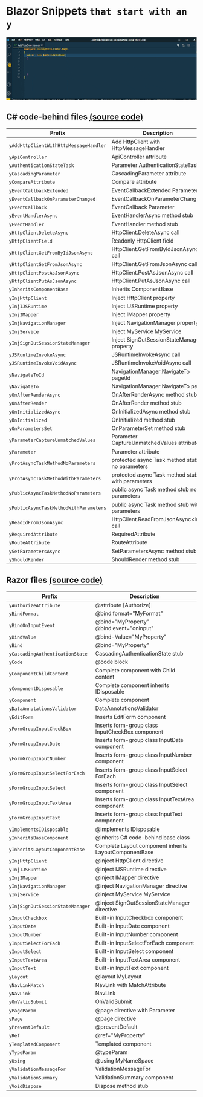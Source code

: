 # Blazor Snippets `that start with an y`

![Blazory in Action!](images/blazory_csharp.gif "Blazory - Blazor snippets that start with an 'y' - in Action!")

## C# code-behind files [(source code)](https://github.com/bartvanhoey/Blazory/blob/master/snippets/blazory_csharp.json)

| Prefix                                 | Description                                      |
| -------------------------------------- | ------------------------------------------------ |
| `yAddHttpClientWithHttpMessageHandler` | Add HttpClient with HttpMessageHandler           |
| `yApiController`                       | ApiController attribute                          |
| `yAuthenticationStateTask`             | Parameter AuthenticationStateTask                |
| `yCascadingParameter`                  | CascadingParameter attribute                     |
| `yCompareAttribute`                    | Compare attribute                                |
| `yEventCallbackExtended`               | EventCallbackExtended Parameter                  |
| `yEventCallbackOnParameterChanged`     | EventCallbackOnParameterChanged                  |
| `yEventCallback`                       | EventCallback Parameter                          |
| `yEventHandlerAsync`                   | EventHandlerAsync method stub                    |
| `yEventHandler`                        | EventHandler method stub                         |
| `yHttpClientDeleteAsync`               | HttpClient.DeleteAsync call                      |
| `yHttpClientField`                     | Readonly HttpClient field                        |
| `yHttpClientGetFromByIdJsonAsync`      | HttpClient.GetFromByIdJsonAsync call             |
| `yHttpClientGetFromJsonAsync`          | HttpClient.GetFromJsonAsync call                 |
| `yHttpClientPostAsJsonAsync`           | HttpClient.PostAsJsonAsync call                  |
| `yHttpClientPutAsJsonAsync`            | HttpClient.PutAsJsonAsync call                   |
| `yInheritsComponentBase`               | Inherits ComponentBase                           |
| `yInjHttpClient`                       | Inject HttpClient property                       |
| `yInjIJSRuntime`                       | Inject IJSRuntime property                       |
| `yInjIMapper`                          | Inject IMapper property                          |
| `yInjNavigationManager`                | Inject NavigationManager property                |
| `yInjService`                          | Inject MyService MyService                       |
| `yInjSignOutSessionStateManager`       | Inject SignOutSessionStateManager property       |
| `yJSRuntimeInvokeAsync`                | JSRuntimeInvokeAsync call                        |
| `yJSRuntimeInvokeVoidAsync`            | JSRuntimeInvokeVoidAsync call                    |
| `yNavigateToId`                        | NavigationManager.NavigateTo page\Id             |
| `yNavigateTo`                          | NavigationManager.NavigateTo page                |
| `yOnAfterRenderAsync`                  | OnAfterRenderAsync method stub                   |
| `yOnAfterRender`                       | OnAfterRender method stub                        |
| `yOnInitializedAsync`                  | OnInitializedAsync method stub                   |
| `yOnInitialized`                       | OnInitialized method stub                        |
| `yOnParametersSet`                     | OnParameterSet method stub                       |
| `yParameterCaptureUnmatchedValues`     | Parameter CaptureUnmatchedValues attribute       |
| `yParameter`                           | Parameter attribute                              |
| `yProtAsyncTaskMethodNoParameters`     | protected async Task method stub no parameters   |
| `yProtAsyncTaskMethodWithParameters`   | protected async Task method stub with parameters |
| `yPublicAsyncTaskMethodNoParameters`   | public async Task method stub no parameters      |
| `yPublicAsyncTaskMethodWithParameters` | public async Task method stub with parameters    |
| `yReadIdFromJsonAsync`                 | HttpClient.ReadFromJsonAsync\<int> call          |
| `yRequiredAttribute`                   | RequiredAttribute                                |
| `yRouteAttribute`                      | RouteAttribute                                   |
| `ySetParametersAsync`                  | SetParametersAsync method stub                   |
| `yShouldRender`                        | ShouldRender method stub                         |

## Razor files [(source code)](https://github.com/bartvanhoey/Blazory/blob/master/snippets/blazory_razor.json)

| Prefix                           | Description                                            |
| -------------------------------- | ------------------------------------------------------ |
| `yAuthorizeAttribute`            | @attribute [Authorize]                                 |
| `yBindFormat`                    | @bind:format="MyFormat"                                |
| `yBindOnInputEvent`              | @bind="MyProperty" @bind:event="oninput"               |
| `yBindValue`                     | @bind-Value="MyProperty"                               |
| `yBind`                          | @bind="MyProperty"                                     |
| `yCascadingAuthenticationState`  | CascadingAuthenticationState stub                      |
| `yCode`                          | @code block                                            |
| `yComponentChildContent`         | Complete component with Child content                  |
| `yComponentDisposable`           | Complete component inherits IDisposable                |
| `yComponent`                     | Complete component                                     |
| `yDataAnnotationsValidator`      | DataAnnotationsValidator                               |
| `yEditForm`                      | Inserts EditForm component                             |
| `yFormGroupInputCheckBox`        | Inserts form-group class InputCheckBox component       |
| `yFormGroupInputDate`            | Inserts form-group class InputDate component           |
| `yFormGroupInputNumber`          | Inserts form-group class InputNumber component         |
| `yFormGroupInputSelectForEach`   | Inserts form-group class InputSelect ForEach           |
| `yFormGroupInputSelect`          | Inserts form-group class InputSelect component         |
| `yFormGroupInputTextArea`        | Inserts form-group class InputTextArea component       |
| `yFormGroupInputText`            | Inserts form-group class InputText component           |
| `yImplementsIDisposable`         | @implements IDisposable                                |
| `yInheritsBaseComponent`         | @inherits C# code-behind base class                    |
| `yInheritsLayoutComponentBase`   | Complete Layout component inherits LayoutComponentBase |
| `yInjHttpClient`                 | @inject HttpClient directive                           |
| `yInjIJSRuntime`                 | @inject IJSRuntime directive                           |
| `yInjIMapper`                    | @inject IMapper directive                              |
| `yInjNavigationManager`          | @inject NavigationManager directive                    |
| `yInjService`                    | @inject MyService MyService                            |
| `yInjSignOutSessionStateManager` | @inject SignOutSessionStateManager directive           |
| `yInputCheckbox`                 | Built-in InputCheckbox component                       |
| `yInputDate`                     | Built-in InputDate component                           |
| `yInputNumber`                   | Built-in InputNumber component                         |
| `yInputSelectForEach`            | Built-in InputSelectForEach component                  |
| `yInputSelect`                   | Built-in InputSelect component                         |
| `yInputTextArea`                 | Built-in InputTextArea component                       |
| `yInputText`                     | Built-in InputText component                           |
| `yLayout`                        | @layout MyLayout                                       |
| `yNavLinkMatch`                  | NavLink with MatchAttribute                            |
| `yNavLink`                       | NavLink                                                |
| `yOnValidSubmit`                 | OnValidSubmit                                          |
| `yPageParam`                     | @page directive with Parameter                         |
| `yPage`                          | @page directive                                        |
| `yPreventDefault`                | @preventDefault                                        |
| `yRef`                           | @ref="MyProperty"                                      |
| `yTemplatedComponent`            | Templated component                                    |
| `yTypeParam`                     | @typeParam                                             |
| `yUsing`                         | @using MyNameSpace                                     |
| `yValidationMessageFor`          | ValidationMessageFor                                   |
| `yValidationSummary`             | ValidationSummary component                            |
| `yVoidDispose`                   | Dispose method stub                                    |
